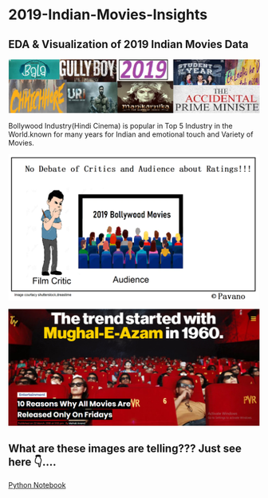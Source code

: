 # 2019-Indian-Movies-Insights
## EDA &amp; Visualization of 2019 Indian Movies  Data 

![](https://github.com/pavano1760/Documents/blob/master/2.Project_2019_movies/__results___1_0.png)

Bollywood Industry(Hindi Cinema) is popular in Top 5 Industry in the World.known for many years for Indian and emotional touch and Variety of Movies.

![](https://github.com/pavano1760/Documents/blob/master/2.Project_2019_movies/__results___22_0.png)

![](https://github.com/pavano1760/Documents/blob/master/2.Project_2019_movies/__results___31_0.png)

## What are these images are telling??? Just see here	👇....

[Python Notebook](https://github.com/pavano1760/2019-Indian-Movies-Insights/blob/master/2019%20Bollywood%20Movies%20EDA.ipynb)
